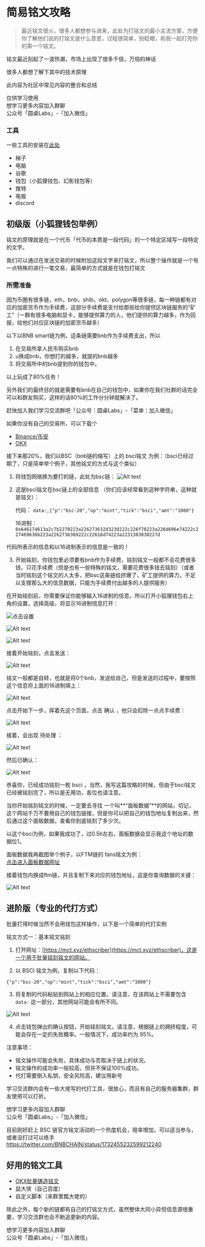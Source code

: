 # 简易铭文攻略

> 最近铭文很火，很多人都想参与进来，此处为打铭文的最小主流方案，方便你了解他们说的打铭文是什么意思，过程很简单，别眨眼，和我一起打完你的第一个铭文。

铭文最近刮起了一波热潮，市场上出现了很多千倍，万倍的神话

很多人都想了解下其中的技术原理

此内容为社区中常见内容的整合和总结

仅供学习使用  
想学习更多内容加入群聊  
公众号「圆桌Labs」-「加入微信」

### 工具

一些工具的安装在[此处](../打铭文前的准备/README.md)

- 梯子
- 电脑
- 谷歌
- 钱包（小狐狸钱包、幻影钱包等）
- 推特
- 电报
- discord

## 初级版（小狐狸钱包举例）

铭文的原理就是在一个代币「代币的本质是一段代码」的一个特定区域写一段特定的文字。

我们可以通过在发送交易的时候附加这段文字来打铭文，所以整个操作就是一个有一点特殊的进行一笔交易，最简单的方式就是在钱包打铭文

### 所需准备

因为币圈有很多链，eth，bnb，shib，okt、polygon等很多链，每一种链都有对应的加密货币作为手续费，这部分手续费是支付给那些给你提供区块链服务的“矿工”（一群有很多电脑和显卡，能够提供算力的人，他们提供的算力越多，作为回报，给他们对应区块链的加密货币越多）

以下以BNB smart链为例，这条链需要bnb作为手续费支出，所以

1. 在交易所拿人民币购买bnb
2. u换成bnb，你想打的越多，就提的bnb越多
3. 将交易所中的bnb提到你的钱包中。

以上玩成了80%任务！

另外我们的最终目的就是需要有bnb在自己的钱包中，如果你在我们社群的话完全可以和群友购买，这样的话80%的工作分分钟就解决了。

赶快加入我们学习交流群吧「公众号：圆桌Labs」-「菜单：加入微信」

如果你没有自己的交易所，可以下载个

- [Binance/币安](https://accounts.binance.com/register?ref=190551860)
- [OKX](https://ouxyi.clinic/join/65267353)

接下来那20%，我们以BSC（bnb链的缩写）上的 bsci铭文 为例：（bsci已经过期了，只是简单举个例子，其他铭文的方式与这个类似）

1. 将钱包网络换为要打的链，此处为bsc链：
    ![Alt text](image.png)  

2. 这是bsci铭文在bsc链上的全部信息
   （你们应该经常看到这种字符串，这种就是铭文）：

    代码：
    ```data:,{"p":"bsc-20","op":"mint","tick":"bsci","amt":"1000"}```

    16进制：
    ```0x646174613a2c7b2270223a226273632d3230222c226f70223a226d696e74222c227469636b223a2262736369222c22616d74223a2231303030227d```

代码所表示的信息和以16进制表示的信息是一致的！

3. 开始铭刻，你钱包里必须要有bnb作为手续费，铭刻铭文一般都不会花费很多钱，只花手续费（但是也有一些特殊的铭文，需要花费很多钱去铭刻）（或者当时铭刻这个铭文的人太多，把bsc这条链给挤爆了，矿工提供的算力，不足以支撑那么大的信息数据，只能为手续费付出越多的人提供服务）

在开始铭刻前，你需要保证你能够输入16进制的信息，所以打开小狐狸钱包右上角的设置，选择高级，将显示16进制信息打开：

![点击设置](image-1.png)  

![Alt text](image-2.png)  


![Alt text](image-3.png)  



接着开始铭刻，点击发送：  

![Alt text](image-4.png)  

铭文一般都是自转，也就是将0个bnb，发送给自己，但是发送的过程中，要按照这个信息将上面的16进制填上：  

![Alt text](image-5.png)  

点击开始下一步，挥着先这个页面，点击  确认 ，他只会扣除一点点手续费：  

![Alt text](image-6.png)  

接着，会出现 待处理 ：  

![Alt text](image-7.png)  

然后已确认：  

![Alt text](image-8.png)  

恭喜你，已经成功铭刻一枚  bsci ，当然，我写这篇攻略的时候，但由于bsci铭文已经被铭刻完了，所以是无用功，各位也请注意。

当你开始铭刻铭文的时候，一定要去寻找 一个叫**“面板数据”**的网站，切记，这个网站千万不要用自己的钱包链接，但是你可以把自己的钱包地址复制出来，然后通过这个面板数据，查看你到底铭刻了多少次。

以这个bsci为例，如果我成功了，过0.5h左右，面板数据会显示我这个地址的数据位1。

面板数据我再截图举个例子，以FTM链的 fans铭文为例：  
[点击进入面板数据网址](https://dune.com/wonderful/polsinclude-contract-mint)  


接着钱包内换成ftm链，并且复制下来对应的钱包地址，这是你查询数据的关键：  

  
![Alt text](image-9.png)  



## 进阶版（专业的代打方式）

批量打得时候当然不会用钱包这样操作，以下是一个简单的代打实例

铭文方式一：基本铭文铭刻

1. 打开网址：[https://mct.xyz/ethscriber](https://mct.xyz/ethscriber)，这是一个用于批量铭刻铭文的网站。

2. 以 BSCI 铭文为例，复制以下代码：
```
{"p":"bsc-20","op":"mint","tick":"bsci","amt":"1000"}
```

3. 将复制的代码粘贴到网站上的相应位置。请注意，在该网站上不需要包含 `data:` 这一部分，其他网站可能会有所不同。  

![Alt text](image-10.png)  

4. 点击钱包弹出的确认按钮，开始铭刻铭文。请注意，根据链上的拥挤程度，可能会存在一定的失败概率。一般情况下，成功率约为 95%。


注意事项：
- 铭文操作可能会失败，具体成功与否取决于链上的状况。
- 铭文操作的成功率一般较高，但并不保证100%成功。
- 代打需要倒入私钥，安全风险高，建议用新号

学习交流群内会有一些大佬写的代打工具，很放心，而且有自己的服务器集群，群友使用可以打折。

想学习更多内容加入群聊  
公众号「圆桌Labs」-「加入微信」

目前刚好赶上 BSC 链官方铭文活动的一个热度机会，赔率增加，可以适当参与，或者没打过可以练手
https://twitter.com/BNBCHAIN/status/1732455232599212240



## 好用的铭文工具

- [OKX批量铸造铭文](https://mp.weixin.qq.com/s/-Qd8B1B_hDLBS3SWTMmKKg)
- 鼠大侠（自己百度）
- 自定义脚本（来群里瓢大佬的）

除此之外，每个新的链都有自己的打铭文方式，虽然整体大同小异但信息源很重要，学习交流群也会不断追更新的内容。

想学习更多内容加入群聊  
公众号「圆桌Labs」-「加入微信」
